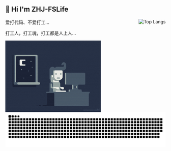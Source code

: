 ## 👋 Hi I'm ZHJ-FSLife

<img style="max-width: 450px" align="right" src="https://github-readme-stats.vercel.app/api/top-langs/?username=ZHJ-FSLife&layout=compact" alt="Top Langs" >
<!--
![ZHJ-FSLife GitHub stats](https://github-readme-stats.vercel.app/api?username=ZHJ-FSLife&count_private=true)
![Top Langs](https://github-readme-stats.vercel.app/api/top-langs/?username=ZHJ-FSLife&layout=compact)
-->

爱打代码、不爱打工...

打工人，打工魂，打工都是人上人...

<img style="max-width: 300px" align="left" src=".images/debug.gif">

<!-- ![dino](.images/dino.gif) -->
![snake](.images/snake.svg)

